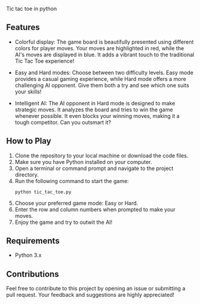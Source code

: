 Tic tac toe in python

## Features

- Colorful display: The game board is beautifully presented using different colors for player moves. Your moves are highlighted in red, while the AI's moves are displayed in blue. It adds a vibrant touch to the traditional Tic Tac Toe experience!

- Easy and Hard modes: Choose between two difficulty levels. Easy mode provides a casual gaming experience, while Hard mode offers a more challenging AI opponent. Give them both a try and see which one suits your skills!

- Intelligent AI: The AI opponent in Hard mode is designed to make strategic moves. It analyzes the board and tries to win the game whenever possible. It even blocks your winning moves, making it a tough competitor. Can you outsmart it?

## How to Play

1. Clone the repository to your local machine or download the code files.
2. Make sure you have Python installed on your computer.
3. Open a terminal or command prompt and navigate to the project directory.
4. Run the following command to start the game:
   ```
   python tic_tac_toe.py
   ```
5. Choose your preferred game mode: Easy or Hard.
6. Enter the row and column numbers when prompted to make your moves.
7. Enjoy the game and try to outwit the AI!

## Requirements

- Python 3.x

## Contributions

Feel free to contribute to this project by opening an issue or submitting a pull request. Your feedback and suggestions are highly appreciated!
